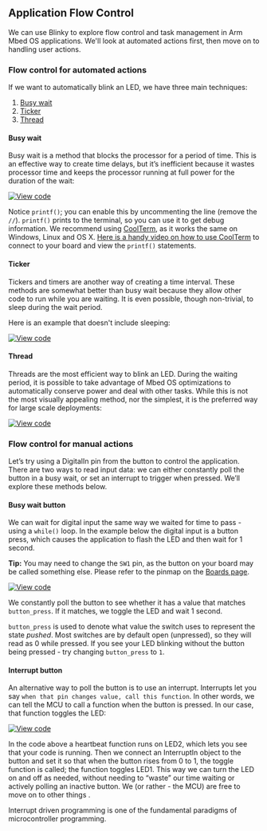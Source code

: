 ## Application Flow Control

We can use Blinky to explore flow control and task management in Arm Mbed OS applications. We'll look at automated actions first, then move on to handling user actions.

### Flow control for automated actions

If we want to automatically blink an LED, we have three main techniques:

1. [Busy wait](#busy-wait)
1. [Ticker](#ticker)
1. [Thread](#thread)

#### Busy wait

Busy wait is a method that blocks the processor for a period of time. This is an effective way to create time delays, but it’s inefficient because it wastes processor time and keeps the processor running at full power for the duration of the wait:

[![View code](https://www.mbed.com/embed/?url=https://developer.mbed.org/teams/mbed-Workshops/code/Workshop-1-Example-1/)](https://developer.mbed.org/teams/mbed-Workshops/code/Workshop-1-Example-1/file/tip/main.cpp)

Notice `printf()`; you can enable this by uncommenting the line (remove the `//`). `printf()` prints to the terminal, so you can use it to get debug information. We recommend using [CoolTerm](http://freeware.the-meiers.org/), as it works the same on Windows, Linux and OS X. [Here is a handy video on how to use CoolTerm](https://www.youtube.com/watch?v=jAMTXK9HjfU) to connect to your board and view the `printf()` statements.

#### Ticker

Tickers and timers are another way of creating a time interval. These methods are somewhat better than busy wait because they allow other code to run while you are waiting. It is even possible, though non-trivial, to sleep during the wait period.

Here is an example that doesn't include sleeping:

[![View code](https://www.mbed.com/embed/?url=https://developer.mbed.org/teams/mbed-Workshops/code/Workshop-1-Example-2/)](https://developer.mbed.org/teams/mbed-Workshops/code/Workshop-1-Example-2/file/tip/main.cpp)

#### Thread

Threads are the most efficient way to blink an LED. During the waiting period, it is possible to take advantage of Mbed OS optimizations to automatically conserve power and deal with other tasks. While this is not the most visually appealing method, nor the simplest, it is the preferred way for large scale deployments:

[![View code](https://www.mbed.com/embed/?url=https://developer.mbed.org/teams/mbed-Workshops/code/Workshop-1-Example-3/)](https://developer.mbed.org/teams/mbed-Workshops/code/Workshop-1-Example-3/file/tip/main.cpp)

### Flow control for manual actions

Let’s try using a DigitalIn pin from the button to control the application. There are two ways to read input data: we can either constantly poll the button in a busy wait, or set an interrupt to trigger when pressed. We’ll explore these methods below.

#### Busy wait button

We can wait for digital input the same way we waited for time to pass - using a `while()` loop. In the example below the digital input is a button press, which causes the application to flash the LED and then wait for 1 second.

<span class="tips">**Tip:** You may need to change the `SW1` pin, as the button on your board may be called something else. Please refer to the pinmap on the [Boards page](https://developer.mbed.org/platforms/). </span>

[![View code](https://www.mbed.com/embed/?url=https://developer.mbed.org/teams/mbed-Workshops/code/Workshop-1-Example-4/)](https://developer.mbed.org/teams/mbed-Workshops/code/Workshop-1-Example-4/file/tip/main.cpp)

We constantly poll the button to see whether it has a value that matches `button_press`. If it matches, we toggle the LED and wait 1 second.

`button_press` is used to denote what value the switch uses to represent the state *pushed*. Most switches are by default open (unpressed), so they will read as 0 while pressed. If you see your LED blinking without the button being pressed - try changing `button_press` to `1`.

#### Interrupt button

An alternative way to poll the button is to use an interrupt. Interrupts let you say `when that pin changes value, call this function`. In other words, we can tell the MCU to call a function when the button is pressed. In our case, that function toggles the LED:

[![View code](https://www.mbed.com/embed/?url=https://developer.mbed.org/teams/mbed-Workshops/code/Workshop-1-Example-5/)](https://developer.mbed.org/teams/mbed-Workshops/code/Workshop-1-Example-5/file/tip/main.cpp)

In the code above a heartbeat function runs on LED2, which lets you see that your code is running. Then we connect an InterruptIn object to the button and set it so that when the button rises from 0 to 1, the toggle function is called; the function toggles LED1. This way we can turn the LED on and off as needed, without needing to “waste” our time waiting or actively polling an inactive button. We (or rather - the MCU) are free to move on to other things .

Interrupt driven programming is one of the fundamental paradigms of microcontroller programming.
